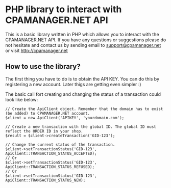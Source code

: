 # PHP library to interact with CPAMANAGER.NET API

This is a basic library written in PHP which allows you to interact with the CPAMANAGER.NET API. If you have any questions
or suggestions please do not hesitate and contact us by sending email to support@cpamanager.net or visit http://cpamanager.net

## How to use the library?

The first thing you have to do is to obtain the API KEY. You can do this by registering a new account. Later thigs are getting even simpler :)

The basic call fort creating and changing the status of a transaction could look like below:

```
// Create the ApiClient object. Remember that the domain has to exist (be added) to CPAMANAGER.NET account.
$client = new ApiClient('APIKEY', 'yourdomain.com');

// Create a new transaction with the global ID. The global ID must reflect the ORDER ID in your shop.
$result = $client->createTransaction('GID-123');

// Change the current status of the transaction.
$client->setTransactionStatus('GID-123', ApiClient::TRANSACTION_STATUS_ACCEPTED);
// Or
$client->setTransactionStatus('GID-123', ApiClient::TRANSACTION_STATUS_REFUSED);
// Or
$client->setTransactionStatus('GID-123', ApiClient::TRANSACTION_STATUS_NEW);
```
